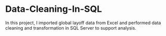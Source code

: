 # Data-Cleaning-In-SQL
In this project, I imported global layoff data from Excel and performed data cleaning and transformation in SQL Server to support analysis.
